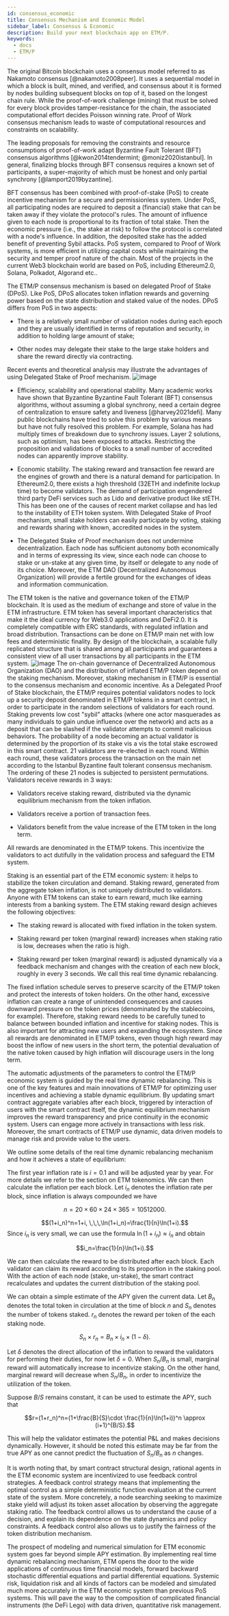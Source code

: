 ```yaml
---
id: consensus_economic
title: Consensus Mechanism and Economic Model
sidebar_label: Consensus & Economic
description: Build your next blockchain app on ETM/P.
keywords:
  - docs
  - ETM/P
---
```


The original Bitcoin blockchain uses a consensus model referred to as
Nakamoto consensus [@nakamoto2008peer]. It uses a sequential model in
which a block is built, mined, and verified, and consensus about it is
formed by nodes building subsequent blocks on top of it, based on the
longest chain rule. While the proof-of-work challenge (mining) that must
be solved for every block provides tamper-resistance for the chain, the
associated computational effort decides Poisson winning rate. Proof of
Work consensus mechanism leads to waste of computational resources and
constraints on scalability.

The leading proposals for removing the constraints and resource
consumptions of proof-of-work adapt Byzantine Fault Tolerant (BFT)
consensus algorithms [@kwon2014tendermint; @moniz2020istanbul]. In
general, finalizing blocks through BFT consensus requires a known set of
participants, a super-majority of which must be honest and only partial
synchrony [@lamport2019byzantine].

BFT consensus has been combined with proof-of-stake (PoS) to create
incentive mechanism for a secure and permissionless system. Under PoS,
all participating nodes are required to deposit a (financial) stake that
can be taken away if they violate the protocol's rules. The amount of
influence given to each node is proportional to its fraction of total
stake. Then the economic pressure (i.e., the stake at risk) to follow
the protocol is correlated with a node's influence. In addition, the
deposited stake has the added benefit of preventing Sybil attacks. PoS
system, compared to Proof of Work systems, is more efficient in
utilizing capital costs while maintaining the security and temper proof
nature of the chain. Most of the projects in the current Web3 blockchain
world are based on PoS, including Ethereum2.0, Solana, Polkadot,
Algorand etc..

The ETM/P consensus mechanism is based on delegated Proof of Stake
(DPoS). Like PoS, DPoS allocates token inflation rewards and governing
power based on the state distribution and staked value of the nodes.
DPoS differs from PoS in two aspects:

-   There is a relatively small number of validation nodes during each
    epoch and they are usually identified in terms of reputation and
    security, in addition to holding large amount of stake;

-   Other nodes may delegate their stake to the large stake holders and
    share the reward directly via contracting.

Recent events and theoretical analysis may illustrate the advantages of
using Delegated Stake of Proof mechanism.
![image](/img/whitepaper/consensus1.png)
-   Efficiency, scalability and operational stability. Many academic
    works have shown that Byzantine Byzantine Fault Tolerant (BFT)
    consensus algorithms, without assuming a global synchrony, need a
    certain degree of centralization to ensure safety and liveness
    [@harvey2021defi]. Many public blockchains have tried to solve this
    problem by various means but have not fully resolved this problem.
    For example, Solana has had multiply times of breakdown due to
    synchrony issues. Layer 2 solutions, such as optimism, has been
    exposed to attacks. Restricting the proposition and validations of
    blocks to a small number of accredited nodes can apparently improve
    stability.

-   Economic stability. The staking reward and transaction fee reward
    are the engines of growth and there is a natural demand for
    participation. In Ethereum2.0, there exists a high threshold (32ETH
    and indefinite lockup time) to become validators. The demand of
    participation engendered third party DeFi services such as Lido and
    derivative product like stETH. This has been one of the causes of
    recent market collapse and has led to the instability of ETH token
    system. With Delegated Stake of Proof mechanism, small stake holders
    can easily participate by voting, staking and rewards sharing with
    known, accredited nodes in the system.

-   The Delegated Stake of Proof mechanism does not undermine
    decentralization. Each node has sufficient autonomy both
    economically and in terms of expressing its view, since each node
    can choose to stake or un-stake at any given time, by itself or
    delegate to any node of its choice. Moreover, the ETM DAO
    (Decentralized Autonomous Organization) will provide a fertile
    ground for the exchanges of ideas and information communication.

The ETM token is the native and governance token of the ETM/P
blockchain. It is used as the medium of exchange and store of value in
the ETM infrastructure. ETM token has several important characteristics
that make it the ideal currency for Web3.0 applications and DeFi2.0. It
is completely compatible with ERC standards, with regulated inflation
and broad distribution. Transactions can be done on ETM/P main net with
low fees and deterministic finality. By design of the blockchain, a
scalable fully replicated structure that is shared among all
participants and guarantees a consistent view of all user transactions
by all participants in the ETM system.
![image](/img/whitepaper/consensus2.png)
The on-chain governance of Decentralized Autonomous Organization (DAO)
and the distribution of inflated ETM/P token depend on the staking
mechanism. Moreover, staking mechanism in ETM/P is essential to the
consensus mechanism and economic incentive. As a Delegated Proof of
Stake blockchain, the ETM/P requires potential validators nodes to lock
up a security deposit denominated in ETM/P tokens in a smart contract,
in order to participate in the random selections of validators for each
round. Staking prevents low cost "sybil" attacks (where one actor
masquerades as many individuals to gain undue influence over the
network) and acts as a deposit that can be slashed if the validator
attempts to commit malicious behaviors. The probability of a node
becoming an actual validator is determined by the proportion of its
stake vis a vis the total stake escrowed in this smart contract. 21
validators are re-elected in each round. Within each round, these
validators process the transaction on the main net according to the
Istanbul Byzantine fault tolerant consensus mechanism. The ordering of
these 21 nodes is subjected to persistent permutations. Validators
receive rewards in 3 ways:

-   Validators receive staking reward, distributed via the dynamic
    equilibrium mechanism from the token inflation.

-   Validators receive a portion of transaction fees.

-   Validators benefit from the value increase of the ETM token in the
    long term.

All rewards are denominated in the ETM/P tokens. This incentivize the
validators to act dutifully in the validation process and safeguard the
ETM system.

Staking is an essential part of the ETM economic system: it helps to
stabilize the token circulation and demand. Staking reward, generated
from the aggregate token inflation, is not uniquely distributed to
validators. Anyone with ETM tokens can stake to earn reward, much like
earning interests from a banking system. The ETM staking reward design
achieves the following objectives:

-   The staking reward is allocated with fixed inflation in the token
    system.

-   Staking reward per token (marginal reward) increases when staking
    ratio is low, decreases when the ratio is high.

-   Staking reward per token (marginal reward) is adjusted dynamically
    via a feedback mechanism and changes with the creation of each new
    block, roughly in every 3 seconds. We call this real time dynamic
    rebalancing.

The fixed inflation schedule serves to preserve scarcity of the ETM/P
token and protect the interests of token holders. On the other hand,
excessive inflation can create a range of unintended consequences and
causes downward pressure on the token prices (denominated by the
stablecoins, for example). Therefore, staking reward needs to be
carefully tuned to balance between bounded inflation and incentive for
staking nodes. This is also important for attracting new users and
expanding the ecosystem. Since all rewards are denominated in ETM/P
tokens, even though high reward may boost the inflow of new users in the
short term, the potential devaluation of the native token caused by high
inflation will discourage users in the long term.

The automatic adjustments of the parameters to control the ETM/P
economic system is guided by the real time dynamic rebalancing. This is
one of the key features and main innovations of ETM/P for optimizing
user incentives and achieving a stable dynamic equilibrium. By updating
smart contract aggregate variables after each block, triggered by
interaction of users with the smart contract itself, the dynamic
equilibrium mechanism improves the reward transparency and price
continuity in the economic system. Users can engage more actively in
transactions with less risk. Moreover, the smart contracts of ETM/P use
dynamic, data driven models to manage risk and provide value to the
users.

We outline some details of the real time dynamic rebalancing mechanism
and how it achieves a state of equilibrium:

The first year inflation rate is $i=0.1$ and will be adjusted year by
year. For more details we refer to the section on ETM tokenomics. We can
then calculate the inflation per each block. Let $i_n$ denotes the
inflation rate per block, since inflation is always compounded we have

$$n=20\times 60\times 24\times 365=10512000.$$

$$(1+i_n)^n=1+i, \,\,\,\ln(1+i_n)=\frac{1}{n}\ln(1+i).$$
Since $i_n$ is very small, we can use the formula $\ln(1+i_n)\approx i_n$ and obtain

$$i_n=\frac{1}{n}\ln(1+i).$$ 

We can then calculate the reward to be
distributed after each block. Each validator can claim its reward
according to its proportion in the staking pool. With the action of each
node (stake, un-stake), the smart contract recalculates and updates the
current distribution of the staking pool.

We can obtain a simple estimate of the APY given the current data. Let
$B_n$ denotes the total token in circulation at the time of block $n$
and $S_n$ denotes the number of tokens staked. $r_n$ denotes the reward
per token of the each staking node.

$$S_n\times r_n=B_n\times i_n \times(1-\delta).$$

Let $\delta$ denotes the direct allocation of the inflation to reward the validators for performing their duties, for now let $\delta=0$. When $S_n/B_n$ is
small, marginal reward will automatically increase to incentivize
staking. On the other hand, marginal reward will decrease when
$S_n/B_n$, in order to incentivize the utilization of the token.

Suppose $B/S$ remains constant, it can be used to estimate the APY, such
that

$$r=(1+r_n)^n=(1+\frac{B}{S}\cdot \frac{1}{n}\ln(1+i))^n \approx (i+1)^{B/S}.$$

This will help the validator estimates the potential P&L and makes
decisions dynamically. However, it should be noted this estimate may be
far from the true APY as one cannot predict the fluctuation of $S_n/B_n$
as $n$ changes.

It is worth noting that, by smart contract structural design, rational
agents in the ETM economic system are incentivized to use feedback
control strategies. A feedback control strategy means that implementing
the optimal control as a simple deterministic function evaluation at the
current state of the system. More concretely, a node searching seeking
to maximize stake yield will adjust its token asset allocation by
observing the aggregate staking ratio. The feedback control allows us to
understand the cause of a decision, and explain its dependence on the
state dynamics and policy constraints. A feedback control also allows us
to justify the fairness of the token distribution mechanism.

The prospect of modeling and numerical simulation for ETM economic
system goes far beyond simple APY estimation. By implementing real time
dynamic rebalancing mechanism, ETM opens the door to the wide
applications of continuous time financial models, forward backward
stochastic differential equations and partial differential equations.
Systemic risk, liquidation risk and all kinds of factors can be modeled
and simulated much more accurately in the ETM economic system than
previous PoS systems. This will pave the way to the composition of
complicated financial instruments (the DeFi Lego) with data driven,
quantitative risk management.
